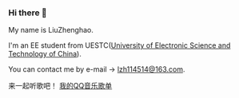 ### Hi there 👋

My name is LiuZhenghao.  

I'm an EE student from UESTC([University of Electronic Science and Technology of China](https://en.uestc.edu.cn/)).  

You can contact me by e-mail -> lzh114514@163.com.  

来一起听歌吧！ [我的QQ音乐歌单](https://c.y.qq.com/base/fcgi-bin/u?__=Ius2g6W)  